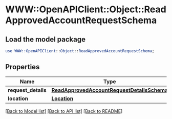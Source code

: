 # WWW::OpenAPIClient::Object::ReadApprovedAccountRequestSchema

## Load the model package
```perl
use WWW::OpenAPIClient::Object::ReadApprovedAccountRequestSchema;
```

## Properties
Name | Type | Description | Notes
------------ | ------------- | ------------- | -------------
**request_details** | [**ReadApprovedAccountRequestDetailsSchema**](ReadApprovedAccountRequestDetailsSchema.md) |  | [optional] 
**location** | [**Location**](Location.md) |  | [optional] 

[[Back to Model list]](../README.md#documentation-for-models) [[Back to API list]](../README.md#documentation-for-api-endpoints) [[Back to README]](../README.md)


